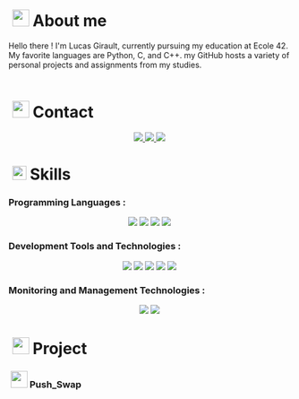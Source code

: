 # &nbsp;<img src="https://media0.giphy.com/media/v1.Y2lkPTc5MGI3NjExdnFxaWJnc2k1MXI3eHNqcmQ5ZWF2djVqZW9rYnZiZGtoZzJkcWwweSZlcD12MV9pbnRlcm5hbF9naWZfYnlfaWQmY3Q9cw/m0dmKBkncVETJv2h0S/giphy.gif" width ="30"> About me
Hello there ! I'm Lucas Girault, currently pursuing my education at Ecole 42. My favorite languages are Python, C, and C++. my GitHub hosts a variety of personal projects and assignments from my studies.
<br>
<br>


# &nbsp;<img src="https://media4.giphy.com/media/v1.Y2lkPTc5MGI3NjExY2MzeHg0dXdtdzc1Ym1mZWlmaGQxMzgzNTNvcndzMzkweDlrZDM3eCZlcD12MV9pbnRlcm5hbF9naWZfYnlfaWQmY3Q9cw/iPRtIf0OlGlSnNfV7W/giphy.gif" width ="30"> Contact
<p align="center">
<a href="https://www.linkedin.com/in/lucas-girault-623575255/">
    <img src="https://img.shields.io/badge/-LINKEDIN-0077B5?style=for-the-badge&logo=linkedin&logoColor=white">
</a>
<a href="mailto:lucasgirault2@gmail.com">
    <img src="https://img.shields.io/badge/Gmail-D14836?style=for-the-badge&logo=gmail&logoColor=white">
</a>
<a href="https://www.codingame.com/profile/ba9f722d5bc802415665fc12b12802015551175">
    <img src="https://img.shields.io/badge/CodinGame-F2BB13?style=for-the-badge&logo=codingame&logoColor=white">
</a>
<br>


# &nbsp;<img src="https://media2.giphy.com/media/QssGEmpkyEOhBCb7e1/giphy.gif?cid=ecf05e47a0n3gi1bfqntqmob8g9aid1oyj2wr3ds3mg700bl&rid=giphy.gif" width ="25"> Skills

### Programming Languages :
<p align="center">
<img src="https://img.shields.io/badge/c-%2300599C.svg?style=for-the-badge&logo=c&logoColor=white">
<img src="https://img.shields.io/badge/c++-%2300599C.svg?style=for-the-badge&logo=c%2B%2B&logoColor=white">
<img src="https://img.shields.io/badge/python-3670A0?style=for-the-badge&logo=python&logoColor=ffdd54">
<img src="https://img.shields.io/badge/javascript-%23323330.svg?style=for-the-badge&logo=javascript&logoColor=%23F7DF1E">

### Development Tools and Technologies :
<p align="center">
<img src="https://img.shields.io/badge/django-%23092E20.svg?style=for-the-badge&logo=django&logoColor=white">
<img src="https://img.shields.io/badge/JWT-black?style=for-the-badge&logo=JSON%20web%20tokens">
<img src="https://img.shields.io/badge/-selenium-%43B02A?style=for-the-badge&logo=selenium&logoColor=white">
<img src="https://img.shields.io/badge/docker-%230db7ed.svg?style=for-the-badge&logo=docker&logoColor=white">
<img src="https://img.shields.io/badge/Linux-FCC624?style=for-the-badge&logo=linux&logoColor=black">

### Monitoring and Management Technologies :
<p align="center">
<img src="https://img.shields.io/badge/grafana-%23F46800.svg?style=for-the-badge&logo=grafana&logoColor=white">
<img src="https://img.shields.io/badge/Prometheus-E6522C?style=for-the-badge&logo=Prometheus&logoColor=white">

# &nbsp;<img src="https://media4.giphy.com/media/v1.Y2lkPTc5MGI3NjExZXVnOHlxaTE3MnI2YmtkczRid3N2cGVmZjFlMGU2cjR1bWNianVzYiZlcD12MV9pbnRlcm5hbF9naWZfYnlfaWQmY3Q9cw/JscA27pcDdfubFImYj/giphy.gif" width ="30"> Project

### &nbsp;<img src="https://media0.giphy.com/media/v1.Y2lkPTc5MGI3NjExNXYzbWhjeWVmcHBmaHh1NTd5YnByYXBwM2RwMjZxeGY0bGRnM2g5aSZlcD12MV9pbnRlcm5hbF9naWZfYnlfaWQmY3Q9cw/QQm4qVLlslbSvJxhdF/giphy.gif" width ="30"> Push_Swap
